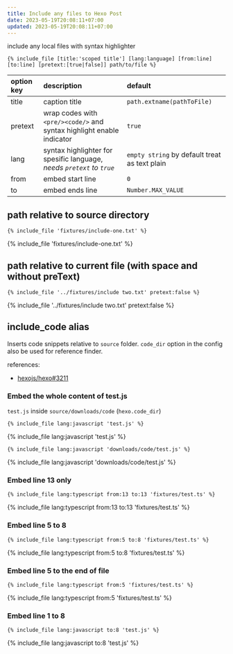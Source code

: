 ```yaml
---
title: Include any files to Hexo Post
date: 2023-05-19T20:08:11+07:00
updated: 2023-05-19T20:08:11+07:00
---
```


include any local files with syntax highlighter
```
{% include_file [title:'scoped title'] [lang:language] [from:line] [to:line] [pretext:[true|false]] path/to/file %}
```

| option key | description | default |
| :--- | :--- | :--- |
| title | caption title | `path.extname(pathToFile)` |
| pretext | wrap codes with `<pre/><code/>` and syntax highlight enable indicator | `true` |
| lang | syntax highlighter for spesific language, _needs `pretext` to `true`_ | `empty string` by default treat as text plain |
| from | embed start line | `0` |
| to | embed ends line | `Number.MAX_VALUE` |

## path relative to source directory

```
{% include_file 'fixtures/include-one.txt' %}
```

{% include_file 'fixtures/include-one.txt' %}

## path relative to current file (with space and without preText)

```
{% include_file '../fixtures/include two.txt' pretext:false %}
```

{% include_file '../fixtures/include two.txt' pretext:false %}

## include_code alias
Inserts code snippets relative to `source` folder. `code_dir` option in the config also be used for reference finder.

references:
- [hexojs/hexo#3211](https://github.com/hexojs/hexo/issues/3211)

### Embed the whole content of test.js
`test.js` inside `source/downloads/code` (`hexo.code_dir`)

```
{% include_file lang:javascript 'test.js' %}
```

{% include_file lang:javascript 'test.js' %}

```
{% include_file lang:javascript 'downloads/code/test.js' %}
```

{% include_file lang:javascript 'downloads/code/test.js' %}

### Embed line 13 only

```
{% include_file lang:typescript from:13 to:13 'fixtures/test.ts' %}
```

{% include_file lang:typescript from:13 to:13 'fixtures/test.ts' %}

### Embed line 5 to 8

```
{% include_file lang:typescript from:5 to:8 'fixtures/test.ts' %}
```

{% include_file lang:typescript from:5 to:8 'fixtures/test.ts' %}

### Embed line 5 to the end of file

```
{% include_file lang:typescript from:5 'fixtures/test.ts' %}
```

{% include_file lang:typescript from:5 'fixtures/test.ts' %}

### Embed line 1 to 8

```
{% include_file lang:javascript to:8 'test.js' %}
```

{% include_file lang:javascript to:8 'test.js' %}